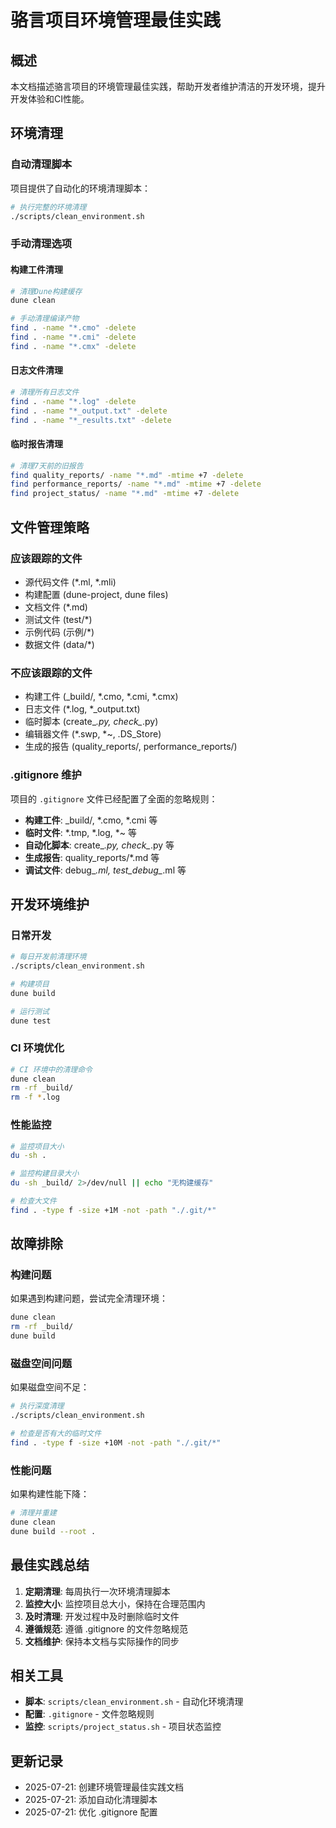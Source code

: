 # 骆言项目环境管理最佳实践

## 概述

本文档描述骆言项目的环境管理最佳实践，帮助开发者维护清洁的开发环境，提升开发体验和CI性能。

## 环境清理

### 自动清理脚本

项目提供了自动化的环境清理脚本：

```bash
# 执行完整的环境清理
./scripts/clean_environment.sh
```

### 手动清理选项

#### 构建工件清理
```bash
# 清理Dune构建缓存
dune clean

# 手动清理编译产物
find . -name "*.cmo" -delete
find . -name "*.cmi" -delete
find . -name "*.cmx" -delete
```

#### 日志文件清理
```bash
# 清理所有日志文件
find . -name "*.log" -delete
find . -name "*_output.txt" -delete
find . -name "*_results.txt" -delete
```

#### 临时报告清理
```bash
# 清理7天前的旧报告
find quality_reports/ -name "*.md" -mtime +7 -delete
find performance_reports/ -name "*.md" -mtime +7 -delete
find project_status/ -name "*.md" -mtime +7 -delete
```

## 文件管理策略

### 应该跟踪的文件
- 源代码文件 (*.ml, *.mli)
- 构建配置 (dune-project, dune files)
- 文档文件 (*.md)
- 测试文件 (test/*)
- 示例代码 (示例/*)
- 数据文件 (data/*)

### 不应该跟踪的文件
- 构建工件 (_build/, *.cmo, *.cmi, *.cmx)
- 日志文件 (*.log, *_output.txt)
- 临时脚本 (create_*.py, check_*.py)
- 编辑器文件 (*.swp, *~, .DS_Store)
- 生成的报告 (quality_reports/, performance_reports/)

### .gitignore 维护

项目的 `.gitignore` 文件已经配置了全面的忽略规则：

- **构建工件**: _build/, *.cmo, *.cmi 等
- **临时文件**: *.tmp, *.log, *~ 等
- **自动化脚本**: create_*.py, check_*.py 等
- **生成报告**: quality_reports/*.md 等
- **调试文件**: debug_*.ml, test_debug_*.ml 等

## 开发环境维护

### 日常开发
```bash
# 每日开发前清理环境
./scripts/clean_environment.sh

# 构建项目
dune build

# 运行测试
dune test
```

### CI 环境优化
```bash
# CI 环境中的清理命令
dune clean
rm -rf _build/
rm -f *.log
```

### 性能监控
```bash
# 监控项目大小
du -sh .

# 监控构建目录大小
du -sh _build/ 2>/dev/null || echo "无构建缓存"

# 检查大文件
find . -type f -size +1M -not -path "./.git/*"
```

## 故障排除

### 构建问题
如果遇到构建问题，尝试完全清理环境：
```bash
dune clean
rm -rf _build/
dune build
```

### 磁盘空间问题
如果磁盘空间不足：
```bash
# 执行深度清理
./scripts/clean_environment.sh

# 检查是否有大的临时文件
find . -type f -size +10M -not -path "./.git/*"
```

### 性能问题
如果构建性能下降：
```bash
# 清理并重建
dune clean
dune build --root .
```

## 最佳实践总结

1. **定期清理**: 每周执行一次环境清理脚本
2. **监控大小**: 监控项目总大小，保持在合理范围内
3. **及时清理**: 开发过程中及时删除临时文件
4. **遵循规范**: 遵循 .gitignore 的文件忽略规范
5. **文档维护**: 保持本文档与实际操作的同步

## 相关工具

- **脚本**: `scripts/clean_environment.sh` - 自动化环境清理
- **配置**: `.gitignore` - 文件忽略规则
- **监控**: `scripts/project_status.sh` - 项目状态监控

## 更新记录

- 2025-07-21: 创建环境管理最佳实践文档
- 2025-07-21: 添加自动化清理脚本
- 2025-07-21: 优化 .gitignore 配置